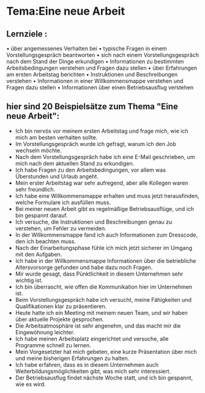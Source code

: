 # Tema:Eine neue Arbeit  
## Lernziele :
• über angemessenes Verhalten bei 
• typische Fragen in einem Vorstellungsgespräch beantworten
• sich nach einem Vorstellungsgespräch nach dem Stand der Dinge erkundigen
• Informationen zu bestimmten Arbeitsbedingungen verstehen und Fragen dazu stellen
• über Erfahrungen am ersten Arbeitstag berichten
• Instruktionen und Beschreibungen verstehen
• Informationen in einer Willkommensmappe verstehen und Fragen dazu stellen
• Informationen über einen Betriebsausflug verstehen

## hier sind 20 Beispielsätze zum Thema "Eine neue Arbeit":
- Ich bin nervös vor meinem ersten Arbeitstag und frage mich, wie ich mich am besten verhalten sollte.
- Im Vorstellungsgespräch wurde ich gefragt, warum ich den Job wechseln möchte.
- Nach dem Vorstellungsgespräch habe ich eine E-Mail geschrieben, um mich nach dem aktuellen Stand zu erkundigen.
- Ich habe Fragen zu den Arbeitsbedingungen, vor allem was Überstunden und Urlaub angeht.
- Mein erster Arbeitstag war sehr aufregend, aber alle Kollegen waren sehr freundlich.
- Ich habe eine Willkommensmappe erhalten und muss jetzt herausfinden, welche Formulare ich ausfüllen muss.
- Bei meiner neuen Arbeit gibt es regelmäßige Betriebsausflüge, und ich bin gespannt darauf.
- Ich versuche, die Instruktionen und Beschreibungen genau zu verstehen, um Fehler zu vermeiden.
- In der Willkommensmappe fand ich auch Informationen zum Dresscode, den ich beachten muss.
- Nach der Einarbeitungsphase fühle ich mich jetzt sicherer im Umgang mit den Aufgaben.
- Ich habe in der Willkommensmappe Informationen über die betriebliche Altersvorsorge gefunden und habe dazu noch Fragen.
- Mir wurde gesagt, dass Pünktlichkeit in diesem Unternehmen sehr wichtig ist.
- Ich bin überrascht, wie offen die Kommunikation hier im Unternehmen ist.
- Beim Vorstellungsgespräch habe ich versucht, meine Fähigkeiten und Qualifikationen klar zu präsentieren.
- Heute hatte ich ein Meeting mit meinem neuen Team, und wir haben über aktuelle Projekte gesprochen.
- Die Arbeitsatmosphäre ist sehr angenehm, und das macht mir die Eingewöhnung leichter.
- Ich habe meinen Arbeitsplatz eingerichtet und versuche, alle Programme schnell zu lernen.
- Mein Vorgesetzter hat mich gebeten, eine kurze Präsentation über mich und meine bisherigen Erfahrungen zu halten.
- Ich habe erfahren, dass es in diesem Unternehmen auch Weiterbildungsmöglichkeiten gibt, was mich sehr interessiert.
- Der Betriebsausflug findet nächste Woche statt, und ich bin gespannt, wie es wird.